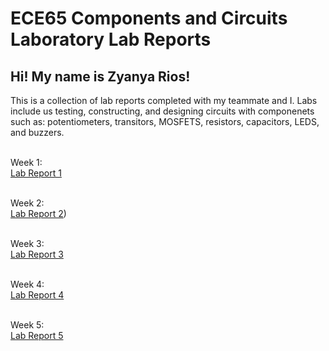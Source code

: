 # ECE65 Components and Circuits Laboratory Lab Reports 
## Hi! My name is Zyanya Rios!

This is a collection of lab reports completed with my teammate and I. Labs include us testing, constructing, and designing circuits with componenets such as: potentiometers, transitors, MOSFETS, resistors, capacitors, LEDS, and buzzers.


<br>Week 1:<br>
[Lab Report 1](https://zyanyarios.github.io/ece65-lab-reports/ECE%2065%20Lab%20Report%201%20(3).pdf)

<br>Week 2:<br>
[Lab Report 2](https://zyanyarios.github.io/ece65-lab-reports/ECE%2065%20%E2%80%93%20Lab%202%20Report%20Components%20and%20Circuits%20Lab%20(3).pdf))

<br>Week 3:<br>
[Lab Report 3](https://zyanyarios.github.io/ece65-lab-reports/ECE%2065%20Lab%20Report%203.pdf)

<br>Week 4:<br>
[Lab Report 4](https://zyanyarios.github.io/ece65-lab-reports/ECE%2065%20Lab%20Report%204%20(2).pdf)

<br>Week 5:<br>
[Lab Report 5](https://zyanyarios.github.io/ece65-lab-reports/ECE%2065%20Lab%20Report%205%20(3).pdf)
